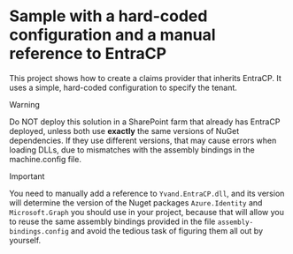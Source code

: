 # Sample with a hard-coded configuration and a manual reference to EntraCP

This project shows how to create a claims provider that inherits EntraCP. It uses a simple, hard-coded configuration to specify the tenant.

> [!WARNING]
> Do NOT deploy this solution in a SharePoint farm that already has EntraCP deployed, unless both use **exactly** the same versions of NuGet dependencies. If they use different versions, that may cause errors when loading DLLs, due to mismatches with the assembly bindings in the machine.config file.

> [!IMPORTANT]  
> You need to manually add a reference to `Yvand.EntraCP.dll`, and its version will determine the version of the Nuget packages `Azure.Identity` and `Microsoft.Graph` you should use in your project, because that will allow you to reuse the same assembly bindings provided in the file `assembly-bindings.config` and avoid the tedious task of figuring them all out by yourself.
